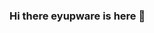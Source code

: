 ### Hi there eyupware is here 👋

<!--
**eyupware/eyupware** is a ✨ _special_ ✨ repository because its `README.md` (this file) appears on your GitHub profile.
I'm Competitive Programmer and Web Developer, i also code in Python, Golang and Rust
About Me
I am a student who really likes computer science and I am currently working in a private company as a web developer. I very often use HTML, CSS, C++ (GTPS), C, Python, and Ruby programming languages. I also like playing games like valorant and watching movies. I also really like to build new ideas that are productive and creative

I'm currently Learning: Golang, Java, React JS.
I am interested in Web Design, Digital Marketing.
-->
